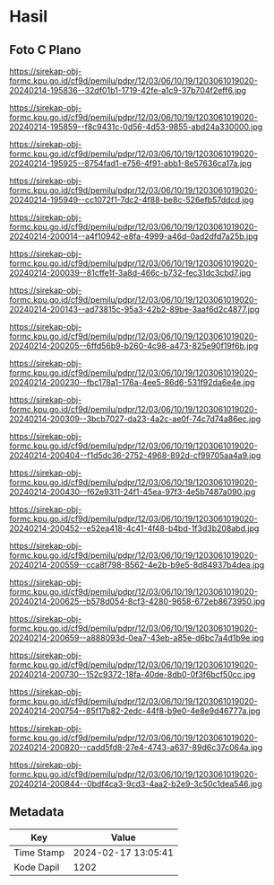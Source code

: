# Hasil

## Foto C Plano

https://sirekap-obj-formc.kpu.go.id/cf9d/pemilu/pdpr/12/03/06/10/19/1203061019020-20240214-195836--32df01b1-1719-42fe-a1c9-37b704f2eff6.jpg

https://sirekap-obj-formc.kpu.go.id/cf9d/pemilu/pdpr/12/03/06/10/19/1203061019020-20240214-195859--f8c9431c-0d56-4d53-9855-abd24a330000.jpg

https://sirekap-obj-formc.kpu.go.id/cf9d/pemilu/pdpr/12/03/06/10/19/1203061019020-20240214-195925--8754fad1-e756-4f91-abb1-8e57636ca17a.jpg

https://sirekap-obj-formc.kpu.go.id/cf9d/pemilu/pdpr/12/03/06/10/19/1203061019020-20240214-195949--cc1072f1-7dc2-4f88-be8c-526efb57ddcd.jpg

https://sirekap-obj-formc.kpu.go.id/cf9d/pemilu/pdpr/12/03/06/10/19/1203061019020-20240214-200014--a4f10942-e8fa-4999-a46d-0ad2dfd7a25b.jpg

https://sirekap-obj-formc.kpu.go.id/cf9d/pemilu/pdpr/12/03/06/10/19/1203061019020-20240214-200039--81cffe1f-3a8d-466c-b732-fec31dc3cbd7.jpg

https://sirekap-obj-formc.kpu.go.id/cf9d/pemilu/pdpr/12/03/06/10/19/1203061019020-20240214-200143--ad73815c-95a3-42b2-89be-3aaf6d2c4877.jpg

https://sirekap-obj-formc.kpu.go.id/cf9d/pemilu/pdpr/12/03/06/10/19/1203061019020-20240214-200205--6ffd56b9-b260-4c98-a473-825e90f19f6b.jpg

https://sirekap-obj-formc.kpu.go.id/cf9d/pemilu/pdpr/12/03/06/10/19/1203061019020-20240214-200230--fbc178a1-176a-4ee5-86d6-531f92da6e4e.jpg

https://sirekap-obj-formc.kpu.go.id/cf9d/pemilu/pdpr/12/03/06/10/19/1203061019020-20240214-200309--3bcb7027-da23-4a2c-ae0f-74c7d74a86ec.jpg

https://sirekap-obj-formc.kpu.go.id/cf9d/pemilu/pdpr/12/03/06/10/19/1203061019020-20240214-200404--f1d5dc36-2752-4968-892d-cf99705aa4a9.jpg

https://sirekap-obj-formc.kpu.go.id/cf9d/pemilu/pdpr/12/03/06/10/19/1203061019020-20240214-200430--f62e9311-24f1-45ea-97f3-4e5b7487a090.jpg

https://sirekap-obj-formc.kpu.go.id/cf9d/pemilu/pdpr/12/03/06/10/19/1203061019020-20240214-200452--e52ea418-4c41-4f48-b4bd-1f3d3b208abd.jpg

https://sirekap-obj-formc.kpu.go.id/cf9d/pemilu/pdpr/12/03/06/10/19/1203061019020-20240214-200559--cca8f798-8562-4e2b-b9e5-8d84937b4dea.jpg

https://sirekap-obj-formc.kpu.go.id/cf9d/pemilu/pdpr/12/03/06/10/19/1203061019020-20240214-200625--b578d054-8cf3-4280-9658-672eb8673950.jpg

https://sirekap-obj-formc.kpu.go.id/cf9d/pemilu/pdpr/12/03/06/10/19/1203061019020-20240214-200659--a888093d-0ea7-43eb-a85e-d6bc7a4d1b9e.jpg

https://sirekap-obj-formc.kpu.go.id/cf9d/pemilu/pdpr/12/03/06/10/19/1203061019020-20240214-200730--152c9372-18fa-40de-8db0-0f3f6bcf50cc.jpg

https://sirekap-obj-formc.kpu.go.id/cf9d/pemilu/pdpr/12/03/06/10/19/1203061019020-20240214-200754--85f17b82-2edc-44f8-b9e0-4e8e9d46777a.jpg

https://sirekap-obj-formc.kpu.go.id/cf9d/pemilu/pdpr/12/03/06/10/19/1203061019020-20240214-200820--cadd5fd8-27e4-4743-a637-89d6c37c064a.jpg

https://sirekap-obj-formc.kpu.go.id/cf9d/pemilu/pdpr/12/03/06/10/19/1203061019020-20240214-200844--0bdf4ca3-9cd3-4aa2-b2e9-3c50c1dea546.jpg


## Metadata

| Key        | Value               |
| ---------- | ------------------- |
| Time Stamp | 2024-02-17 13:05:41 |
| Kode Dapil | 1202                |



